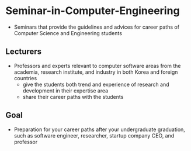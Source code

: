 # Seminar-in-Computer-Engineering
- Seminars that provide the guidelines and advices for career paths of Computer Science and Engineering students
  
## Lecturers
- Professors and experts relevant to computer software areas from the academia, research institute, and industry in both Korea and foreign countries
  - give the students both trend and experience of research and development in their expertise area
  - share their career paths with the students
 
## Goal
- Preparation for your career paths after your undergraduate graduation, such as software engineer, researcher, startup company CEO, and professor
